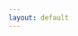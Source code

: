 ```yaml
---
layout: default
---
```

<head>
<meta charset="UTF-8">
<title>test</title>
</head>
<body>
    
</body>